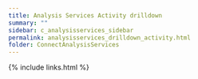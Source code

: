 ```yaml
---
title: Analysis Services Activity drilldown
summary: ""
sidebar: c_analysisservices_sidebar
permalink: analysisservices_drilldown_activity.html
folder: ConnectAnalysisServices
---
```





{% include links.html %}
